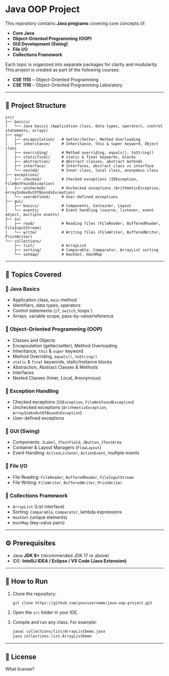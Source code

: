 # Java OOP Project

This repository contains **Java programs** covering core concepts of:
- **Core Java**
- **Object-Oriented Programming (OOP)**
- **GUI Development (Swing)**
- **File I/O**
- **Collections Framework**

Each topic is organized into separate packages for clarity and modularity.  
This project is created as part of the following courses:

- **CSE 1115** – Object-Oriented Programming  
- **CSE 1116** – Object-Oriented Programming Laboratory  

---

## 📂 Project Structure

```
src/
├── basics/
│   └── Java basics (Application class, data types, operators, control statements, arrays)
├── oop/
│   ├── encapsulation/   # Getter/Setter, Method Overloading
│   ├── inheritance/     # Inheritance, this & super keyword, Object class
│   ├── overriding/      # Method overriding, equals(), toString()
│   ├── staticfinal/     # static & final keywords, blocks
│   ├── abstraction/     # Abstract classes, abstract methods
│   ├── interface/       # Interfaces, abstract class vs interface
│   └── nested/          # Inner class, local class, anonymous class
├── exceptions/
│   ├── checked/         # Checked exceptions (IOException, FileNotFoundException)
│   ├── unchecked/       # Unchecked exceptions (ArithmeticException, ArrayIndexOutOfBoundsException)
│   └── userdefined/     # User-defined exceptions
├── gui/
│   ├── basics/          # Components, Container, Layout
│   └── events/          # Event handling (source, listener, event object, multiple events)
├── io/
│   ├── read/            # Reading files (FileReader, BufferedReader, FileInputStream)
│   └── write/           # Writing files (FileWriter, BufferedWriter, PrintWriter)
└── collections/
    ├── list/            # ArrayList
    ├── sorting/         # Comparable, Comparator, ArrayList sorting
    └── setmap/          # HashSet, HashMap
```

---

## 📘 Topics Covered

### 🔹 Java Basics
- Application class, `main` method  
- Identifiers, data types, operators  
- Control statements (`if`, `switch`, loops`)  
- Arrays, variable scope, pass-by-value/reference  

### 🔹 Object-Oriented Programming (OOP)
- Classes and Objects  
- Encapsulation (getter/setter), Method Overloading  
- Inheritance, `this` & `super` keyword  
- Method Overriding, `equals()`, `toString()`  
- `static` & `final` keywords, static/instance blocks  
- Abstraction, Abstract Classes & Methods  
- Interfaces  
- Nested Classes (Inner, Local, Anonymous)  

### 🔹 Exception Handling
- Checked exceptions (`IOException`, `FileNotFoundException`)  
- Unchecked exceptions (`ArithmeticException`, `ArrayIndexOutOfBoundsException`)  
- User-defined exceptions  

### 🔹 GUI (Swing)
- Components: `JLabel`, `JTextField`, `JButton`, `JTextArea`  
- Container & Layout Managers (`FlowLayout`)  
- Event Handling: `ActionListener`, `ActionEvent`, multiple events  

### 🔹 File I/O
- File Reading: `FileReader`, `BufferedReader`, `FileInputStream`  
- File Writing: `FileWriter`, `BufferedWriter`, `PrintWriter`  

### 🔹 Collections Framework
- `ArrayList` (List interface)  
- Sorting: `Comparable`, `Comparator`, lambda expressions  
- `HashSet` (unique elements)  
- `HashMap` (key-value pairs)  

---

## ⚙️ Prerequisites
- Java **JDK 8+** (recommended JDK 17 or above)  
- IDE: **IntelliJ IDEA / Eclipse / VS Code (Java Extension)**  

---

## 🚀 How to Run

1. Clone the repository:
   ```bash
   git clone https://github.com/yourusername/java-oop-project.git
   ```

2. Open the `src` folder in your IDE.

3. Compile and run any class. For example:
   ```bash
   javac collections/list/ArrayListDemo.java
   java collections.list.ArrayListDemo
   ```

---

## 📜 License
What license?
